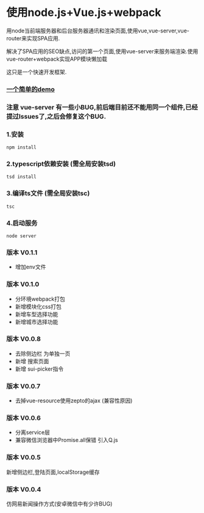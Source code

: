 # 使用node.js+Vue.js+webpack

用node当前端服务器和后台服务器通讯和渲染页面,使用vue,vue-server,vue-router来实现SPA应用.

解决了SPA应用的SEO缺点,访问的第一个页面,使用vue-server来服务端渲染.使用vue-router+webpack实现APP模块懒加载

这只是一个快速开发框架.

### <a href="http://182.92.99.230:3000/cookbook">一个简单的demo</a>

### 注意 vue-server 有一些小BUG,前后端目前还不能用同一个组件,已经提过Issues了,之后会修复这个BUG.

### 1.安装

    npm install

### 2.typescript依赖安装 (需全局安装tsd)

    tsd install

### 3.编译ts文件 (需全局安装tsc)
    tsc

### 4.启动服务

    node server
### 版本 V0.1.1
* 增加env文件

### 版本 V0.1.0
* 分环境webpack打包
* 新增模块化css打包
* 新增车型选择功能
* 新增城市选择功能

### 版本 V0.0.8
* 去除侧边栏 为单独一页
* 新增 搜索页面
* 新增 sui-picker指令

### 版本 V0.0.7
* 去掉vue-resource使用zepto的ajax (兼容性原因)

### 版本 V0.0.6
* 分离service层
* 兼容微信浏览器中Promise.all保错 引入Q.js


### 版本 V0.0.5
新增侧边栏,登陆页面,localStorage缓存

### 版本 V0.0.4
仿网易新闻操作方式(安卓微信中有少许BUG)
